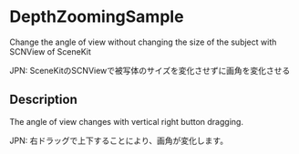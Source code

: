 # DepthZoomingSample

Change the angle of view without changing the size of the subject with SCNView of SceneKit

JPN: SceneKitのSCNViewで被写体のサイズを変化させずに画角を変化させる

## Description

The angle of view changes with vertical right button dragging.

JPN: 右ドラッグで上下することにより、画角が変化します。

